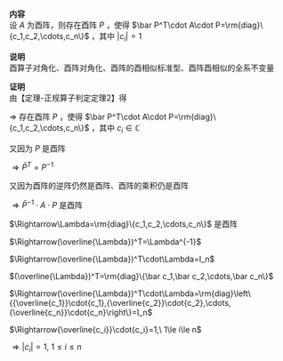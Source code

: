 **内容**  
设 $A$ 为酉阵，则存在酉阵 $P$ ，使得 $\bar P^T\cdot A\cdot P=\rm{diag}\{c_1,c_2,\cdots,c_n\}$ ，其中 $|c_i|=1$  
  
**说明**  
酉算子对角化、酉阵对角化、酉阵的酉相似标准型、酉阵酉相似的全系不变量  
  
**证明**  
由【定理-正规算子判定定理2】得  
  
 $\Rightarrow$ 存在酉阵 $P$ ，使得 $\bar P^T\cdot A\cdot P=\rm{diag}\{c_1,c_2,\cdots,c_n\}$ ，其中 $c_i\in\mathbb{C}$  
  
又因为 $P$ 是酉阵  
  
 $\Rightarrow\bar P^T=P^{-1}$  
  
又因为酉阵的逆阵仍然是酉阵、酉阵的乘积仍是酉阵  
  
 $\Rightarrow\bar P^{-1}\cdot A\cdot P$ 是酉阵  
  
 $\Rightarrow\Lambda=\rm{diag}\{c_1,c_2,\cdots,c_n\}$ 是酉阵  
  
 $\Rightarrow(\overline{\Lambda})^T=\Lambda^{-1}$  
  
 $\Rightarrow(\overline{\Lambda})^T\cdot\Lambda=I_n$  
  
 $(\overline{\Lambda})^T=\rm{diag}\{\bar c_1,\bar c_2,\cdots,\bar c_n\}$  
  
 $\Rightarrow(\overline{\Lambda})^T\cdot\Lambda=\rm{diag}\left\{{\overline{c_1}}\cdot{c_1},{\overline{c_2}}\cdot{c_2},\cdots,{\overline{c_n}}\cdot{c_n}\right\}=I_n$  
  
 $\Rightarrow{\overline{c_i}}\cdot{c_i}=1,\ 1\le i\le n$  
  
 $\Rightarrow\vert c_i\vert=1,\ 1\le i\le n$  
  
